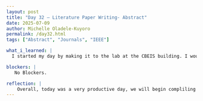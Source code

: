```yaml
---
layout: post
title: "Day 32 – Literature Paper Writing- Abstract"
date: 2025-07-09
author: Michelle Oladele-Kuyoro
permalink: /day32.html
tags: ["Abstract", "Journals", "IEEE"]

what_i_learned: |
  I started my day by making it to the lab at the CBEIS building. I would say that today was a pretty productive day. My team mates and I began working on our final paper. We were able to complete the abstract section and made significant progress on the literature review section. Ignatius and I should be able to add more to that by the end of this week. Today, I found out how abstracts for journals are often written, Dr. Pelumi gave us a break down as to how it is going to be at least for this paper. It was very helpful, and splitting it amongst ourselves made it easier to complete. There will be a writing seminar tomorrow which will go into detail about how research papers should be written

blockers: |
   No Blockers. 

reflection: |
    Overall, today was a very productive day, we will begin compliling our results and findings of the past 7 weeks into a literature paper. We were able to make progress regarding the literature review and we should be done with the introduction and review section by fridey... minus any obstacles. I look forward to the cohort section tomorrow to learn about research writing.
---
```

